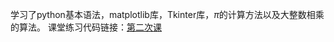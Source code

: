 学习了python基本语法，matplotlib库，Tkinter库，$\pi$的计算方法以及大整数相乘的算法。
课堂练习代码链接：[第二次课](https://github.com/Bruce-Ch/BDMI-learn/blob/main/class2.ipynb)
